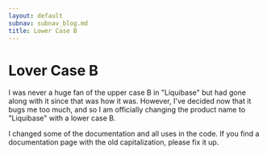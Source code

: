 ```yaml
---
layout: default
subnav: subnav_blog.md
title: Lower Case B
---
```

# Lover Case B

I was never a huge fan of the upper case B in "Liquibase" but had gone along with it since that was how it was. However, I've decided now that it bugs me too much, and so I am officially changing the product name to "Liquibase" with a lower case B.


I changed some of the documentation and all uses in the code. If you find a documentation page with the old capitalization, please fix it up.
